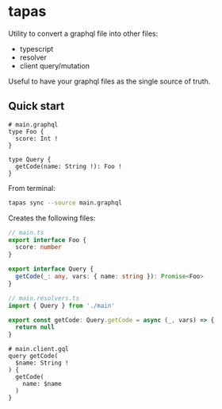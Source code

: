 tapas
===

Utility to convert a graphql file into other files:

- typescript
- resolver
- client query/mutation

Useful to have your graphql files as the single source of truth.

## Quick start

```gql
# main.graphql
type Foo {
  score: Int !
}

type Query {
  getCode(name: String !): Foo !
}
```

From terminal:

```bash
tapas sync --source main.graphql
```

Creates the following files:

```ts
// main.ts
export interface Foo {
  score: number
}

export interface Query {
  getCode(_: any, vars: { name: string }): Promise<Foo>
}
```

```ts
// main.resolvers.ts
import { Query } from './main'

export const getCode: Query.getCode = async (_, vars) => {
  return null
}
```

```gql
# main.client.gql
query getCode(
  $name: String !
) {
  getCode(
    name: $name
  )
}
```
